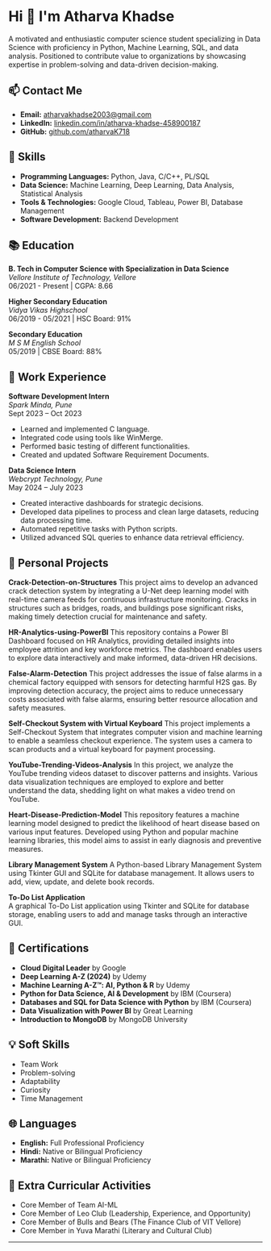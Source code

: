 # Hi 👋 I'm Atharva Khadse

A motivated and enthusiastic computer science student specializing in Data Science with proficiency in Python, Machine Learning, SQL, and data analysis. Positioned to contribute value to organizations by showcasing expertise in problem-solving and data-driven decision-making.

## 📫 Contact Me
- **Email:** [atharvakhadse2003@gmail.com](mailto:atharvakhadse2003@gmail.com)
- **LinkedIn:** [linkedin.com/in/atharva-khadse-458900187](https://linkedin.com/in/atharva-khadse-458900187)
- **GitHub:** [github.com/atharvaK718](https://github.com/atharvaK718)

## 🚀 Skills
- **Programming Languages:** Python, Java, C/C++, PL/SQL
- **Data Science:** Machine Learning, Deep Learning, Data Analysis, Statistical Analysis
- **Tools & Technologies:** Google Cloud, Tableau, Power BI, Database Management
- **Software Development:** Backend Development

## 📚 Education
**B. Tech in Computer Science with Specialization in Data Science**  
*Vellore Institute of Technology, Vellore*  
06/2021 - Present | CGPA: 8.66

**Higher Secondary Education**  
*Vidya Vikas Highschool*  
06/2019 - 05/2021 | HSC Board: 91%

**Secondary Education**  
*M S M English School*  
05/2019 | CBSE Board: 88%

## 💼 Work Experience

**Software Development Intern**  
*Spark Minda, Pune*  
Sept 2023 – Oct 2023
- Learned and implemented C language.
- Integrated code using tools like WinMerge.
- Performed basic testing of different functionalities.
- Created and updated Software Requirement Documents.

**Data Science Intern**  
*Webcrypt Technology, Pune*  
May 2024 – July 2023
- Created interactive dashboards for strategic decisions.
- Developed data pipelines to process and clean large datasets, reducing data processing time.
- Automated repetitive tasks with Python scripts.
- Utilized advanced SQL queries to enhance data retrieval efficiency.

## 🔧 Personal Projects

**Crack-Detection-on-Structures**
      This project aims to develop an advanced crack detection system by integrating a U-Net deep learning model with real-time camera feeds for continuous infrastructure monitoring. Cracks in structures such as bridges, roads, and buildings pose significant risks, making timely detection crucial for maintenance and safety.

**HR-Analytics-using-PowerBI**
      This repository contains a Power BI Dashboard focused on HR Analytics, providing detailed insights into employee attrition and key workforce metrics. The dashboard enables users to explore data interactively and make informed, data-driven HR decisions.

**False-Alarm-Detection**
      This project addresses the issue of false alarms in a chemical factory equipped with sensors for detecting harmful H2S gas. By improving detection accuracy, the project aims to reduce unnecessary costs associated with false alarms, ensuring better resource allocation and safety measures. 

**Self-Checkout System with Virtual Keyboard**
      This project implements a Self-Checkout System that integrates computer vision and machine learning to enable a seamless checkout experience. The system uses a camera to scan products and a virtual keyboard for payment processing.

**YouTube-Trending-Videos-Analysis**
      In this project, we analyze the YouTube trending videos dataset to discover patterns and insights. Various data visualization techniques are employed to explore and better understand the data, shedding light on what makes a video trend on YouTube.

**Heart-Disease-Prediction-Model**
      This repository features a machine learning model designed to predict the likelihood of heart disease based on various input features. Developed using Python and popular machine learning libraries, this model aims to assist in early diagnosis and preventive measures.

**Library Management System**
      A Python-based Library Management System using Tkinter GUI and SQLite for database management. It allows users to add, view, update, and delete book records.

**To-Do List Application**  
      A graphical To-Do List application using Tkinter and SQLite for database storage, enabling users to add and manage tasks through an interactive GUI.

## 📜 Certifications
- **Cloud Digital Leader** by Google
- **Deep Learning A-Z (2024)** by Udemy
- **Machine Learning A-Z™: AI, Python & R** by Udemy
- **Python for Data Science, AI & Development** by IBM (Coursera)
- **Databases and SQL for Data Science with Python** by IBM (Coursera)
- **Data Visualization with Power BI** by Great Learning
- **Introduction to MongoDB** by MongoDB University

## 💡 Soft Skills
- Team Work
- Problem-solving
- Adaptability
- Curiosity
- Time Management

## 🌐 Languages
- **English:** Full Professional Proficiency
- **Hindi:** Native or Bilingual Proficiency
- **Marathi:** Native or Bilingual Proficiency

## 🌟 Extra Curricular Activities
- Core Member of Team AI-ML
- Core Member of Leo Club (Leadership, Experience, and Opportunity)
- Core Member of Bulls and Bears (The Finance Club of VIT Vellore)
- Core Member in Yuva Marathi (Literary and Cultural Club)

---
